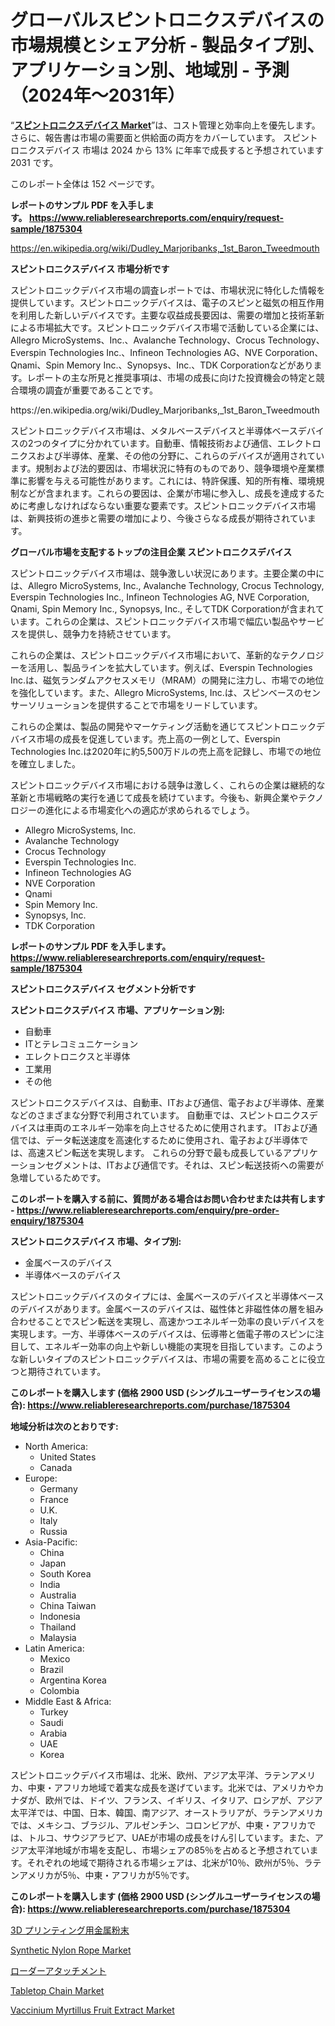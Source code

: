 <p><h1>グローバルスピントロニクスデバイスの市場規模とシェア分析 - 製品タイプ別、アプリケーション別、地域別 - 予測（2024年〜2031年）</h1></p><p>&ldquo;<strong><a href="https://www.reliableresearchreports.com/spintronic-device-r1875304">スピントロニクスデバイス Market</a></strong>&rdquo;は、コスト管理と効率向上を優先します。 さらに、報告書は市場の需要面と供給面の両方をカバーしています。 スピントロニクスデバイス 市場は 2024 から 13% に年率で成長すると予想されています2031 です。</p>
<p>このレポート全体は 152 ページです。</p>
<p><strong>レポートのサンプル PDF を入手します。&nbsp;<a href="https://www.reliableresearchreports.com/enquiry/request-sample/1875304">https://www.reliableresearchreports.com/enquiry/request-sample/1875304</a></strong></p>
<p><a href="https://en.wikipedia.org/wiki/Dudley_Marjoribanks,_1st_Baron_Tweedmouth">https://en.wikipedia.org/wiki/Dudley_Marjoribanks,_1st_Baron_Tweedmouth</a></p>
<p><strong>スピントロニクスデバイス 市場分析です</strong></p>
<p><p>スピントロニックデバイス市場の調査レポートでは、市場状況に特化した情報を提供しています。スピントロニックデバイスは、電子のスピンと磁気の相互作用を利用した新しいデバイスです。主要な収益成長要因は、需要の増加と技術革新による市場拡大です。スピントロニックデバイス市場で活動している企業には、Allegro MicroSystems、Inc.、Avalanche Technology、Crocus Technology、Everspin Technologies Inc.、Infineon Technologies AG、NVE Corporation、Qnami、Spin Memory Inc.、Synopsys、Inc.、TDK Corporationなどがあります。レポートの主な所見と推奨事項は、市場の成長に向けた投資機会の特定と競合環境の調査が重要であることです。</p></p>
<p>https://en.wikipedia.org/wiki/Dudley_Marjoribanks,_1st_Baron_Tweedmouth</p>
<p><p>スピントロニックデバイス市場は、メタルベースデバイスと半導体ベースデバイスの2つのタイプに分かれています。自動車、情報技術および通信、エレクトロニクスおよび半導体、産業、その他の分野に、これらのデバイスが適用されています。規制および法的要因は、市場状況に特有のものであり、競争環境や産業標準に影響を与える可能性があります。これには、特許保護、知的所有権、環境規制などが含まれます。これらの要因は、企業が市場に参入し、成長を達成するために考慮しなければならない重要な要素です。スピントロニックデバイス市場は、新興技術の進歩と需要の増加により、今後さらなる成長が期待されています。</p></p>
<p><strong>グローバル市場を支配するトップの注目企業 スピントロニクスデバイス</strong></p>
<p><p>スピントロニックデバイス市場は、競争激しい状況にあります。主要企業の中には、Allegro MicroSystems, Inc., Avalanche Technology, Crocus Technology, Everspin Technologies Inc., Infineon Technologies AG, NVE Corporation, Qnami, Spin Memory Inc., Synopsys, Inc., そしてTDK Corporationが含まれています。これらの企業は、スピントロニックデバイス市場で幅広い製品やサービスを提供し、競争力を持続させています。</p><p>これらの企業は、スピントロニックデバイス市場において、革新的なテクノロジーを活用し、製品ラインを拡大しています。例えば、Everspin Technologies Inc.は、磁気ランダムアクセスメモリ（MRAM）の開発に注力し、市場での地位を強化しています。また、Allegro MicroSystems, Inc.は、スピンベースのセンサーソリューションを提供することで市場をリードしています。</p><p>これらの企業は、製品の開発やマーケティング活動を通じてスピントロニックデバイス市場の成長を促進しています。売上高の一例として、Everspin Technologies Inc.は2020年に約5,500万ドルの売上高を記録し、市場での地位を確立しました。</p><p>スピントロニックデバイス市場における競争は激しく、これらの企業は継続的な革新と市場戦略の実行を通じて成長を続けています。今後も、新興企業やテクノロジーの進化による市場変化への適応が求められるでしょう。</p></p>
<p><ul><li>Allegro MicroSystems, Inc.</li><li>Avalanche Technology</li><li>Crocus Technology</li><li>Everspin Technologies Inc.</li><li>Infineon Technologies AG</li><li>NVE Corporation</li><li>Qnami</li><li>Spin Memory Inc.</li><li>Synopsys, Inc.</li><li>TDK Corporation</li></ul></p>
<p><strong>レポートのサンプル PDF を入手します。 <a href="https://www.reliableresearchreports.com/enquiry/request-sample/1875304">https://www.reliableresearchreports.com/enquiry/request-sample/1875304</a></strong></p>
<p><strong>スピントロニクスデバイス セグメント分析です</strong></p>
<p><strong>スピントロニクスデバイス 市場、アプリケーション別:</strong></p>
<p><ul><li>自動車</li><li>ITとテレコミュニケーション</li><li>エレクトロニクスと半導体</li><li>工業用</li><li>その他</li></ul></p>
<p><p>スピントロニクスデバイスは、自動車、ITおよび通信、電子および半導体、産業などのさまざまな分野で利用されています。 自動車では、スピントロニクスデバイスは車両のエネルギー効率を向上させるために使用されます。 ITおよび通信では、データ転送速度を高速化するために使用され、電子および半導体では、高速スピン転送を実現します。 これらの分野で最も成長しているアプリケーションセグメントは、ITおよび通信です。それは、スピン転送技術への需要が急増しているためです。</p></p>
<p><strong>このレポートを購入する前に、質問がある場合はお問い合わせまたは共有します - <a href="https://www.reliableresearchreports.com/enquiry/pre-order-enquiry/1875304">https://www.reliableresearchreports.com/enquiry/pre-order-enquiry/1875304</a></strong></p>
<p><strong>スピントロニクスデバイス 市場、タイプ別:</strong></p>
<p><ul><li>金属ベースのデバイス</li><li>半導体ベースのデバイス</li></ul></p>
<p><p>スピントロニックデバイスのタイプには、金属ベースのデバイスと半導体ベースのデバイスがあります。金属ベースのデバイスは、磁性体と非磁性体の層を組み合わせることでスピン転送を実現し、高速かつエネルギー効率の良いデバイスを実現します。一方、半導体ベースのデバイスは、伝導帯と価電子帯のスピンに注目して、エネルギー効率の向上や新しい機能の実現を目指しています。このような新しいタイプのスピントロニックデバイスは、市場の需要を高めることに役立つと期待されています。</p></p>
<p><strong>このレポートを購入します (価格 2900 USD (シングルユーザーライセンスの場合): <a href="https://www.reliableresearchreports.com/purchase/1875304">https://www.reliableresearchreports.com/purchase/1875304</a></strong></p>
<p><strong>地域分析は次のとおりです:</strong></p>
<p><ul>
    <li>
        North America:
        <ul>
            <li>United States</li>
            <li>Canada</li>
        </ul>
    </li>
    <li>
        Europe:
        <ul>
            <li>Germany</li>
            <li>France</li>
            <li>U.K.</li>
            <li>Italy</li>
            <li>Russia</li>
        </ul>
    </li>
    <li>
        Asia-Pacific:
        <ul>
            <li>China</li>
            <li>Japan</li>
            <li>South Korea</li>
            <li>India</li>
            <li>Australia</li>
            <li>China Taiwan</li>
            <li>Indonesia</li>
            <li>Thailand</li>
            <li>Malaysia</li>
        </ul>
    </li>
    <li>
        Latin America:
        <ul>
            <li>Mexico</li>
            <li>Brazil</li>
            <li>Argentina Korea</li>
            <li>Colombia</li>
        </ul>
    </li>
    <li>
        Middle East & Africa:
        <ul>
            <li>Turkey</li>
            <li>Saudi</li>
            <li>Arabia</li>
            <li>UAE</li>
            <li>Korea</li>
        </ul>
    </li>
    </ul></p>
<p><p>スピントロニックデバイス市場は、北米、欧州、アジア太平洋、ラテンアメリカ、中東・アフリカ地域で着実な成長を遂げています。北米では、アメリカやカナダが、欧州では、ドイツ、フランス、イギリス、イタリア、ロシアが、アジア太平洋では、中国、日本、韓国、南アジア、オーストラリアが、ラテンアメリカでは、メキシコ、ブラジル、アルゼンチン、コロンビアが、中東・アフリカでは、トルコ、サウジアラビア、UAEが市場の成長をけん引しています。また、アジア太平洋地域が市場を支配し、市場シェアの85％を占めると予想されています。それぞれの地域で期待される市場シェアは、北米が10％、欧州が5％、ラテンアメリカが5％、中東・アフリカが5％です。</p></p>
<p><strong>このレポートを購入します (価格 2900 USD (シングルユーザーライセンスの場合): <a href="https://www.reliableresearchreports.com/purchase/1875304">https://www.reliableresearchreports.com/purchase/1875304</a></strong></p>
<p><p><a href="https://medium.com/@dressleredward/3d%E3%83%97%E3%83%AA%E3%83%B3%E3%83%88%E5%B8%82%E5%A0%B4%E3%81%AE%E3%82%B0%E3%83%AD%E3%83%BC%E3%83%90%E3%83%AB%E9%87%91%E5%B1%9E%E7%B2%89%E6%9C%AB%E3%81%AB%E9%96%A2%E3%81%99%E3%82%8B%E6%88%A6%E7%95%A5%E7%9A%84%E6%B4%9E%E5%AF%9F-2024%E5%B9%B4-2031%E5%B9%B4-150%E3%83%9A%E3%83%BC%E3%82%B8%E3%81%A7%E3%81%BE%E3%81%A8%E3%82%81%E3%81%BE%E3%81%97%E3%81%9F-556c7d917a78">3D プリンティング用金属粉末</a></p><p><a href="https://www.linkedin.com/pulse/global-synthetic-nylon-rope-market-focus-product-type-idmqc?trackingId=GbezO47ZQre59QMPmTVOng%3D%3D">Synthetic Nylon Rope Market</a></p><p><a href="https://medium.com/@dressleredward/%E3%82%B0%E3%83%AD%E3%83%BC%E3%83%90%E3%83%AB-%E3%83%AD%E3%83%BC%E3%83%80%E3%83%BC-%E3%82%A2%E3%82%BF%E3%83%83%E3%83%81%E3%83%A1%E3%83%B3%E3%83%88%E5%B8%82%E5%A0%B4-%E3%82%A2%E3%83%97%E3%83%AA%E3%82%B1%E3%83%BC%E3%82%B7%E3%83%A7%E3%83%B3-%E3%82%A8%E3%83%B3%E3%83%89%E3%83%A6%E3%83%BC%E3%82%B9%E7%94%A3%E6%A5%AD-%E3%82%BF%E3%82%A4%E3%83%97-%E8%A3%85%E7%BD%AE-%E5%9C%B0%E5%9F%9F%E3%81%AB%E7%84%A6%E7%82%B9%E3%82%92%E5%BD%93%E3%81%A6%E3%81%9F%E5%88%86%E6%9E%90%E3%81%A8%E4%BA%88%E6%B8%AC-2024%E5%B9%B4-2031%E5%B9%B4-79868fe7e9e4">ローダーアタッチメント</a></p><p><a href="https://medium.com/@sofyanbudiaman1_67863/tabletop-chain-market-market-segmentation-geographical-regions-and-market-forcast-till-2031-8204d90e3830">Tabletop Chain Market</a></p><p><a href="https://www.linkedin.com/pulse/global-vaccinium-myrtillus-fruit-extract-market-product-type-cw1hc?trackingId=C0AuvEAKT8OJsFVvb4StwA%3D%3D">Vaccinium Myrtillus Fruit Extract Market</a></p></p>